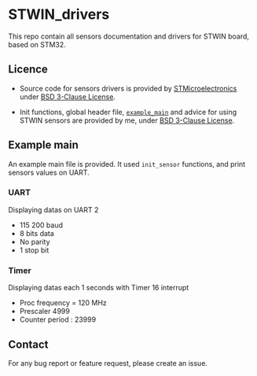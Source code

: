 # STWIN_drivers
This repo contain all sensors documentation and drivers for STWIN board, based on STM32.

## Licence
* Source code for sensors drivers is provided by [STMicroelectronics](https://github.com/STMicroelectronics/STMems_Standard_C_drivers) under [BSD 3-Clause License](https://github.com/STMicroelectronics/STMems_Standard_C_drivers/blob/master/LICENSE).

* Init functions, global header file, [`example_main`](main.c) and advice for using STWIN sensors are provided by me, under [BSD 3-Clause License](LICENSE).

## Example main
An example main file is provided. It used `init_sensor` functions, and print sensors values on UART.
### UART
Displaying datas on UART 2
* 115 200 baud
* 8 bits data
* No parity
* 1 stop bit

### Timer
Displaying datas each 1 seconds with Timer 16 interrupt
* Proc frequency = 120 MHz
* Prescaler 4999
* Counter period : 23999

## Contact
For any bug report or feature request, please create an issue.
